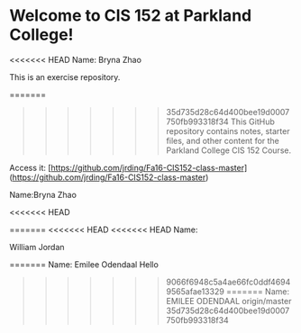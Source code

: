 # Welcome to CIS 152 at Parkland College!

<<<<<<< HEAD
Name: Bryna Zhao

This is an exercise repository.

=======
>>>>>>> 35d735d28c64d400bee19d0007750fb993318f34
This GitHub repository contains notes, starter files, and other content for the Parkland College CIS 152 Course.

Access it: [https://github.com/jrding/Fa16-CIS152-class-master] (https://github.com/jrding/Fa16-CIS152-class-master)

Name:Bryna Zhao

<<<<<<< HEAD



=======
<<<<<<< HEAD
<<<<<<< HEAD
Name:























William Jordan

=======
Name: Emilee Odendaal Hello
>>>>>>> 9066f6948c5a4ae66fc0ddf46949565afae13329
=======
Name:
EMILEE ODENDAAL
>>>>>>> origin/master
>>>>>>> 35d735d28c64d400bee19d0007750fb993318f34
